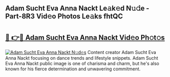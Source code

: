 ## Adam Sucht Eva Anna Nackt Le𝚊k𝚎d N𝚞𝚍e - Part-8R3 Vid𝚎o Photos Le𝚊ks fhtQC

# <h2><a href="http://fban9me.evod.top/?m=Adam+Sucht+Eva+Anna+Nackt">🔗 👉🔴 Adam Sucht Eva Anna Nackt Vid𝚎o Ph𝚘t𝚘s</a></h2>

[![Adam Sucht Eva Anna Nackt N𝚞d𝚎s](https://i.imgur.com/8V9OHl7.gif)](http://fban9me.evod.top/?m=Adam+Sucht+Eva+Anna+Nackt)
Content creator Adam Sucht Eva Anna Nackt focusing on dance trends and lifestyle snippets. Adam Sucht Eva Anna Nackt public image is one of charisma and charm, but he's also known for his fierce determination and unwavering commitment. 
